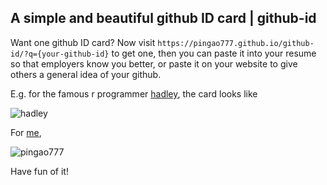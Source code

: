 ## A simple and beautiful github ID card | github-id

Want one github ID card? Now visit `https://pingao777.github.io/github-id/?q={your-github-id}` to get one, then you can paste it into your resume so that employers know you better, or paste it on your website to give others a general idea of your github.

E.g. for the famous r programmer [hadley](https://pingao777.github.io/github-id/?q=hadley), the card looks like

![hadley](http://wocanmei-hexo.nos-eastchina1.126.net/github-id/github-id_hadley6.png)

For [me](https://pingao777.github.io/github-id/?q=pingao777),

![pingao777](http://wocanmei-hexo.nos-eastchina1.126.net/github-id/github-id_pingao7776.png)

Have fun of it!
